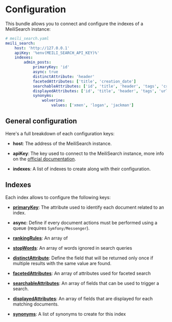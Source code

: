 # Configuration

This bundle allows you to connect and configure the indexes of a MeiliSearch instance:

```yaml
# meili_search.yaml
meili_search:
    host: 'http://127.0.0.1'
    apiKey: '%env(MEILI_SEARCH_API_KEY)%'
    indexes:
        admin_posts:
            primaryKey: 'id'
            async: true
            distinctAttribute: 'header'
            facetedAttributes: ['title', 'creation_date']
            searchableAttributes: ['id', 'title', 'header', 'tags', 'creation_date']
            displayedAttributes: ['id', 'title', 'header', 'tags', 'url']
            synonyms: 
                wolverine:
                    values: ['xmen', 'logan', 'jackman']
```

## General configuration

Here's a full breakdown of each configuration keys:

- **host**: The address of the MeiliSearch instance.

- **apiKey**: The key used to connect to the MeiliSearch instance, more info on the [official documentation]('https://docs.meilisearch.com/guides/advanced_guides/authentication.html#master-key').

- **indexes**: A list of indexes to create along with their configuration.

## Indexes

Each index allows to configure the following keys:

- **[primaryKey](https://docs.meilisearch.com/guides/main_concepts/documents.html#primary-key)**: The attribute used to identify each document related to an index.

- **async**: Define if every document actions must be performed using a queue (requires `Symfony/Messenger`).

- **[rankingRules](https://docs.meilisearch.com/guides/main_concepts/relevancy.html#ranking-rules)**: An array of  

- **[stopWords](https://docs.meilisearch.com/guides/advanced_guides/stop_words.html#language-driven)**: An array of words ignored in search queries 

- **[distinctAttribute](https://docs.meilisearch.com/guides/advanced_guides/distinct.html)**: Define the field that will be returned only once if multiple results with the same value are found.

- **[facetedAttributes](https://docs.meilisearch.com/guides/advanced_guides/faceted_search.html)**: An array of attributes used for faceted search

- **[searchableAttributes](https://docs.meilisearch.com/guides/advanced_guides/field_properties.html#searchable-fields)**: An array of fields that can be used to trigger a search.

- **[displayedAttributes](https://docs.meilisearch.com/guides/advanced_guides/field_properties.html#displayed-fields)**: An array of fields that are displayed for each matching documents.

- **[synonyms](https://docs.meilisearch.com/guides/advanced_guides/synonyms.html)**: A list of synonyms to create for this index
 